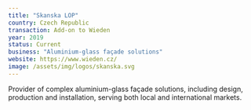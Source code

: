 ```yaml
---
title: "Skanska LOP"
country: Czech Republic
transaction: Add-on to Wieden
year: 2019
status: Current
business: "Aluminium-glass façade solutions"
website: https://www.wieden.cz/
image: /assets/img/logos/skanska.svg
---
```


Provider of complex aluminium-glass façade solutions, including design, production and installation, serving both local and international markets.
